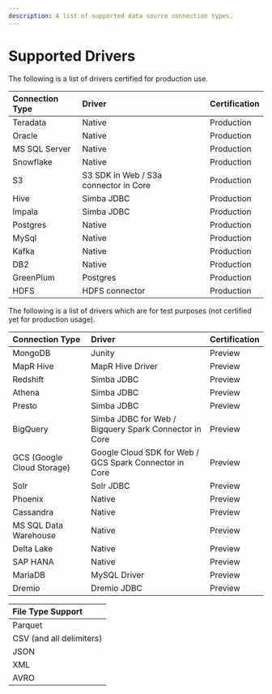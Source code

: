 ```yaml
---
description: A list of supported data source connection types.
---
```


# Supported Drivers

The following is a list of drivers certified for production use.

| Connection Type | Driver | Certification |
| :--- | :--- | :--- |
| Teradata | Native | Production |
| Oracle | Native | Production |
| MS SQL Server | Native | Production |
| Snowflake | Native | Production |
| S3 | S3 SDK in Web / S3a connector in Core | Production |
| Hive | Simba JDBC | Production |
| Impala | Simba JDBC | Production |
| Postgres | Native | Production |
| MySql | Native | Production |
| Kafka | Native | Production |
| DB2 | Native | Production |
| GreenPlum | Postgres | Production |
| HDFS | HDFS connector | Production |

The following is a list of drivers which are for test purposes \(not certified yet for production usage\).

| Connection Type | Driver | Certification |
| :--- | :--- | :--- |
| MongoDB | Junity | Preview |
| MapR Hive | MapR Hive Driver | Preview |
| Redshift | Simba JDBC | Preview |
| Athena | Simba JDBC | Preview |
| Presto | Simba JDBC | Preview |
| BigQuery | Simba JDBC for Web / Bigquery Spark Connector in Core | Preview |
| GCS \(Google Cloud Storage\) | Google Cloud SDK for Web / GCS Spark Connector in Core | Preview |
| Solr | Solr JDBC | Preview |
| Phoenix | Native | Preview |
| Cassandra | Native | Preview |
| MS SQL Data Warehouse | Native | Preview |
| Delta Lake | Native | Preview |
| SAP HANA | Native | Preview |
| MariaDB | MySQL Driver | Preview |
| Dremio | Dremio JDBC | Preview |

| File Type Support |
| :--- |
| Parquet |
| CSV \(and all delimiters\) |
| JSON |
| XML |
| AVRO |

